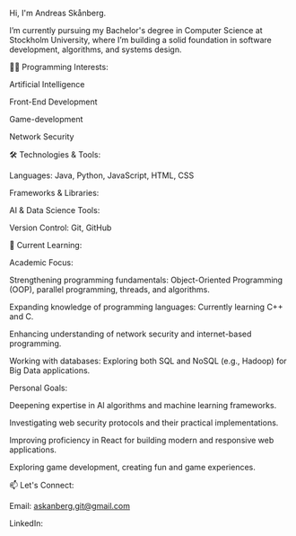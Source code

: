Hi, I'm Andreas Skånberg.

I’m currently pursuing my Bachelor's degree in Computer Science at Stockholm University, where I’m building a solid foundation in software development, algorithms, and systems design.

👨‍💻 Programming Interests:

Artificial Intelligence

Front-End Development

Game-development

Network Security

🛠️ Technologies & Tools:

Languages: Java, Python, JavaScript, HTML, CSS

Frameworks & Libraries: 

AI & Data Science Tools:

Version Control: Git, GitHub

🌱 Current Learning:

Academic Focus:

Strengthening programming fundamentals: Object-Oriented Programming (OOP), parallel programming, threads, and algorithms.

Expanding knowledge of programming languages: Currently learning C++ and C.

Enhancing understanding of network security and internet-based programming.

Working with databases: Exploring both SQL and NoSQL (e.g., Hadoop) for Big Data applications.

Personal Goals:

Deepening expertise in AI algorithms and machine learning frameworks.

Investigating web security protocols and their practical implementations.

Improving proficiency in React for building modern and responsive web applications.

Exploring game development, creating fun and game experiences.

📫 Let's Connect:

Email: askanberg.git@gmail.com

LinkedIn: 

<!---
Askanberg/Askanberg is a ✨ special ✨ repository because its `README.md` (this file) appears on your GitHub profile.
You can click the Preview link to take a look at your changes.
--->
